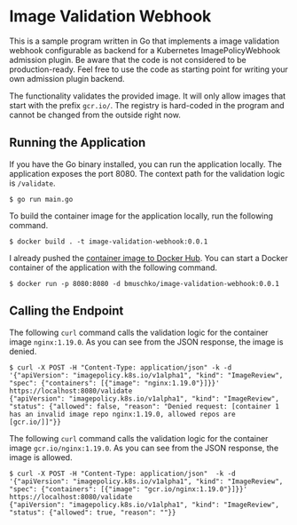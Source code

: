# Image Validation Webhook

This is a sample program written in Go that implements a image validation webhook configurable as backend for a Kubernetes ImagePolicyWebhook admission plugin. Be aware that the code is not considered to be production-ready. Feel free to use the code as starting point for writing your own admission plugin backend.

The functionality validates the provided image. It will only allow images that start with the prefix `gcr.io/`. The registry is hard-coded in the program and cannot be changed from the outside right now.

## Running the Application

If you have the Go binary installed, you can run the application locally. The application exposes the port 8080. The context path for the validation logic is `/validate`.

```
$ go run main.go
```

To build the container image for the application locally, run the following command.

```
$ docker build . -t image-validation-webhook:0.0.1
```

I already pushed the [container image to Docker Hub](https://hub.docker.com/repository/docker/bmuschko/image-validation-webhook). You can start a Docker container of the application with the following command.

```
$ docker run -p 8080:8080 -d bmuschko/image-validation-webhook:0.0.1
```

## Calling the Endpoint

The following `curl` command calls the validation logic for the container image `nginx:1.19.0`. As you can see from the JSON response, the image is denied.

```
$ curl -X POST -H "Content-Type: application/json" -k -d '{"apiVersion": "imagepolicy.k8s.io/v1alpha1", "kind": "ImageReview", "spec": {"containers": [{"image": "nginx:1.19.0"}]}}' https://localhost:8080/validate
{"apiVersion": "imagepolicy.k8s.io/v1alpha1", "kind": "ImageReview", "status": {"allowed": false, "reason": "Denied request: [container 1 has an invalid image repo nginx:1.19.0, allowed repos are [gcr.io/]]"}}
```

The following `curl` command calls the validation logic for the container image `gcr.io/nginx:1.19.0`. As you can see from the JSON response, the image is allowed.

```
$ curl -X POST -H "Content-Type: application/json"  -k -d '{"apiVersion": "imagepolicy.k8s.io/v1alpha1", "kind": "ImageReview", "spec": {"containers": [{"image": "gcr.io/nginx:1.19.0"}]}}' https://localhost:8080/validate
{"apiVersion": "imagepolicy.k8s.io/v1alpha1", "kind": "ImageReview", "status": {"allowed": true, "reason": ""}}
```